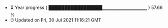 - ⏳ Year progress { █████████████████▁▁▁▁▁▁▁▁▁▁▁▁▁ } 57.66 %
- ⏰ Updated on Fri, 30 Jul 2021 11:16:21 GMT

